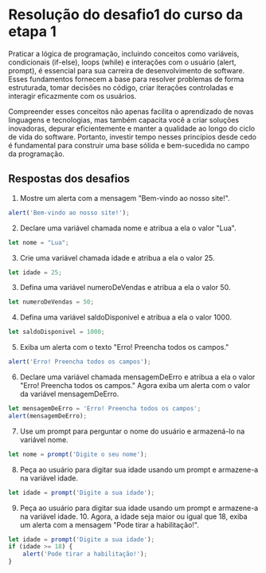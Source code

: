 # Resolução do desafio1 do curso da etapa 1

Praticar a lógica de programação, incluindo conceitos como variáveis, condicionais (if-else), loops (while) e interações com o usuário (alert, prompt), é essencial para sua carreira de desenvolvimento de software. Esses fundamentos fornecem a base para resolver problemas de forma estruturada, tomar decisões no código, criar iterações controladas e interagir eficazmente com os usuários.

Compreender esses conceitos não apenas facilita o aprendizado de novas linguagens e tecnologias, mas também capacita você a criar soluções inovadoras, depurar eficientemente e manter a qualidade ao longo do ciclo de vida do software. Portanto, investir tempo nesses princípios desde cedo é fundamental para construir uma base sólida e bem-sucedida no campo da programação.

## Respostas dos desafios
1. Mostre um alerta com a mensagem "Bem-vindo ao nosso site!".
 ```javascript
alert('Bem-vindo ao nosso site!');
```

2. Declare uma variável chamada nome e atribua a ela o valor "Lua".
```javascript
let nome = "Lua";
```
3. Crie uma variável chamada idade e atribua a ela o valor 25.
```javascript
let idade = 25;
```
3. Defina uma variável numeroDeVendas e atribua a ela o valor 50.
```javascript
let numeroDeVendas = 50;
```
4. Defina uma variável saldoDisponivel e atribua a ela o valor 1000.
```javascript
let saldoDisponivel = 1000;
```
5. Exiba um alerta com o texto "Erro! Preencha todos os campos."
```javascript
alert('Erro! Preencha todos os campos');
```
6. Declare uma variável chamada mensagemDeErro e atribua a ela o valor "Erro! Preencha todos os campos." Agora exiba um alerta com o valor da variável mensagemDeErro.
```javascript
let mensagemDeErro = 'Erro! Preencha todos os campos';
alert(mensagemDeErro);
```
7. Use um prompt para perguntar o nome do usuário e armazená-lo na variável nome.
```javascript
let nome = prompt('Digite o seu nome');
```
8. Peça ao usuário para digitar sua idade usando um prompt e armazene-a na variável idade.
```javascript
let idade = prompt('Digite a sua idade');
```
9. Peça ao usuário para digitar sua idade usando um prompt e armazene-a na variável idade. 10. Agora, a idade seja maior ou igual que 18, exiba um alerta com a mensagem "Pode tirar a habilitação!".
```javascript
let idade = prompt('Digite a sua idade');
if (idade >= 18) {
    alert('Pode tirar a habilitação!'); 
}
```
